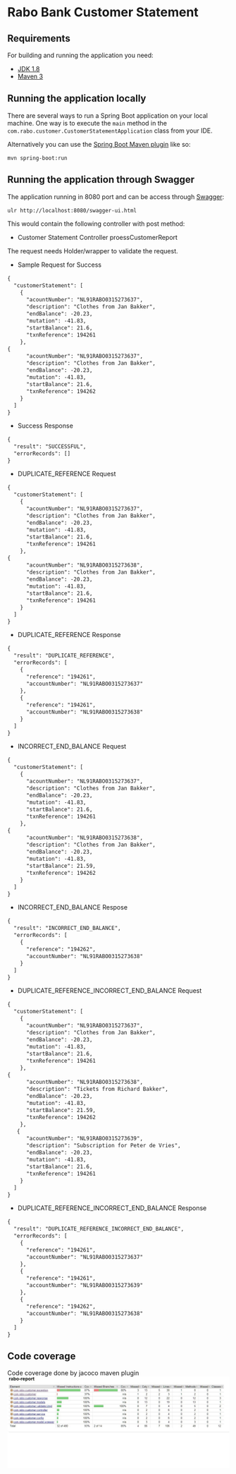 # Rabo Bank Customer Statement

## Requirements

For building and running the application you need:

- [JDK 1.8](http://www.oracle.com/technetwork/java/javase/downloads/jdk8-downloads-2133151.html)
- [Maven 3](https://maven.apache.org)

## Running the application locally

There are several ways to run a Spring Boot application on your local machine. One way is to execute the `main` method in the `com.rabo.customer.CustomerStatementApplication` class from your IDE.

Alternatively you can use the [Spring Boot Maven plugin](https://docs.spring.io/spring-boot/docs/current/reference/html/build-tool-plugins-maven-plugin.html) like so:

```shell
mvn spring-boot:run
```

## Running the application through Swagger

The application running in 8080 port and can be access through  [Swagger](http://localhost:8080/swagger-ui.html):

```shell
ulr http://localhost:8080/swagger-ui.html
```

This would contain the following controller with post method:

* Customer Statement Controller  proessCustomerReport

The request needs Holder/wrapper to validate the request.

* Sample Request for Success

```shell
{
  "customerStatement": [
    {
      "acountNumber": "NL91RABO0315273637",
      "description": "Clothes from Jan Bakker",
      "endBalance": -20.23,
      "mutation": -41.83,
      "startBalance": 21.6,
      "txnReference": 194261
    },
{
      "acountNumber": "NL91RABO0315273637",
      "description": "Clothes from Jan Bakker",
      "endBalance": -20.23,
      "mutation": -41.83,
      "startBalance": 21.6,
      "txnReference": 194262
    }
  ]
}
```
* Success Response
```shell
{
  "result": "SUCCESSFUL",
  "errorRecords": []
}
```
* DUPLICATE_REFERENCE Request
```shell
{
  "customerStatement": [
    {
      "acountNumber": "NL91RABO0315273637",
      "description": "Clothes from Jan Bakker",
      "endBalance": -20.23,
      "mutation": -41.83,
      "startBalance": 21.6,
      "txnReference": 194261
    },
{
      "acountNumber": "NL91RABO0315273638",
      "description": "Clothes from Jan Bakker",
      "endBalance": -20.23,
      "mutation": -41.83,
      "startBalance": 21.6,
      "txnReference": 194261
    }
  ]
}
```
* DUPLICATE_REFERENCE Response
```shell
{
  "result": "DUPLICATE_REFERENCE",
  "errorRecords": [
    {
      "reference": "194261",
      "accountNumber": "NL91RABO0315273637"
    },
    {
      "reference": "194261",
      "accountNumber": "NL91RABO0315273638"
    }
  ]
}
```
* INCORRECT_END_BALANCE Request
```shell
{
  "customerStatement": [
    {
      "acountNumber": "NL91RABO0315273637",
      "description": "Clothes from Jan Bakker",
      "endBalance": -20.23,
      "mutation": -41.83,
      "startBalance": 21.6,
      "txnReference": 194261
    },
{
      "acountNumber": "NL91RABO0315273638",
      "description": "Clothes from Jan Bakker",
      "endBalance": -20.23,
      "mutation": -41.83,
      "startBalance": 21.59,
      "txnReference": 194262
    }
  ]
}
```
* INCORRECT_END_BALANCE Respose
```shell
{
  "result": "INCORRECT_END_BALANCE",
  "errorRecords": [
    {
      "reference": "194262",
      "accountNumber": "NL91RABO0315273638"
    }
  ]
}
```
* DUPLICATE_REFERENCE_INCORRECT_END_BALANCE Request
```shell
{
  "customerStatement": [
    {
      "acountNumber": "NL91RABO0315273637",
      "description": "Clothes from Jan Bakker",
      "endBalance": -20.23,
      "mutation": -41.83,
      "startBalance": 21.6,
      "txnReference": 194261
    },
{
      "acountNumber": "NL91RABO0315273638",
      "description": "Tickets from Richard Bakker",
      "endBalance": -20.23,
      "mutation": -41.83,
      "startBalance": 21.59,
      "txnReference": 194262
    },
   {
      "acountNumber": "NL91RABO0315273639",
      "description": "Subscription for Peter de Vries",
      "endBalance": -20.23,
      "mutation": -41.83,
      "startBalance": 21.6,
      "txnReference": 194261
    }
  ]
}
```
* DUPLICATE_REFERENCE_INCORRECT_END_BALANCE Response
```shell
{
  "result": "DUPLICATE_REFERENCE_INCORRECT_END_BALANCE",
  "errorRecords": [
    {
      "reference": "194261",
      "accountNumber": "NL91RABO0315273637"
    },
    {
      "reference": "194261",
      "accountNumber": "NL91RABO0315273639"
    },
    {
      "reference": "194262",
      "accountNumber": "NL91RABO0315273638"
    }
  ]
}
```

## Code coverage
Code coverage done by jacoco  maven plugin
![customer-statement-code-coverage](/code-coverage.jpg)